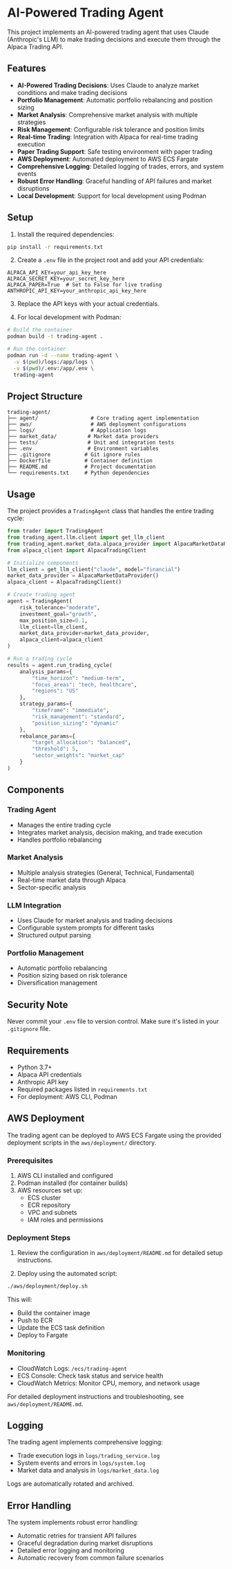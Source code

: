 # AI-Powered Trading Agent

This project implements an AI-powered trading agent that uses Claude (Anthropic's LLM) to make trading decisions and execute them through the Alpaca Trading API.

## Features

- **AI-Powered Trading Decisions**: Uses Claude to analyze market conditions and make trading decisions
- **Portfolio Management**: Automatic portfolio rebalancing and position sizing
- **Market Analysis**: Comprehensive market analysis with multiple strategies
- **Risk Management**: Configurable risk tolerance and position limits
- **Real-time Trading**: Integration with Alpaca for real-time trading execution
- **Paper Trading Support**: Safe testing environment with paper trading
- **AWS Deployment**: Automated deployment to AWS ECS Fargate
- **Comprehensive Logging**: Detailed logging of trades, errors, and system events
- **Robust Error Handling**: Graceful handling of API failures and market disruptions
- **Local Development**: Support for local development using Podman

## Setup

1. Install the required dependencies:
```bash
pip install -r requirements.txt
```

2. Create a `.env` file in the project root and add your API credentials:
```
ALPACA_API_KEY=your_api_key_here
ALPACA_SECRET_KEY=your_secret_key_here
ALPACA_PAPER=True  # Set to False for live trading
ANTHROPIC_API_KEY=your_anthropic_api_key_here
```

3. Replace the API keys with your actual credentials.

4. For local development with Podman:
```bash
# Build the container
podman build -t trading-agent .

# Run the container
podman run -d --name trading-agent \
  -v $(pwd)/logs:/app/logs \
  -v $(pwd)/.env:/app/.env \
  trading-agent
```

## Project Structure

```
trading-agent/
├── agent/                 # Core trading agent implementation
├── aws/                   # AWS deployment configurations
├── logs/                  # Application logs
├── market_data/          # Market data providers
├── tests/                # Unit and integration tests
├── .env                  # Environment variables
├── .gitignore           # Git ignore rules
├── Dockerfile           # Container definition
├── README.md            # Project documentation
└── requirements.txt     # Python dependencies
```

## Usage

The project provides a `TradingAgent` class that handles the entire trading cycle:

```python
from trader import TradingAgent
from trading_agent.llm.client import get_llm_client
from trading_agent.market_data.alpaca_provider import AlpacaMarketDataProvider
from alpaca_client import AlpacaTradingClient

# Initialize components
llm_client = get_llm_client("claude", model="financial")
market_data_provider = AlpacaMarketDataProvider()
alpaca_client = AlpacaTradingClient()

# Create trading agent
agent = TradingAgent(
    risk_tolerance="moderate",
    investment_goal="growth",
    max_position_size=0.1,
    llm_client=llm_client,
    market_data_provider=market_data_provider,
    alpaca_client=alpaca_client
)

# Run a trading cycle
results = agent.run_trading_cycle(
    analysis_params={
        "time_horizon": "medium-term",
        "focus_areas": "tech, healthcare",
        "regions": "US"
    },
    strategy_params={
        "timeframe": "immediate",
        "risk_management": "standard",
        "position_sizing": "dynamic"
    },
    rebalance_params={
        "target_allocation": "balanced",
        "threshold": 5,
        "sector_weights": "market_cap"
    }
)
```

## Components

### Trading Agent
- Manages the entire trading cycle
- Integrates market analysis, decision making, and trade execution
- Handles portfolio rebalancing

### Market Analysis
- Multiple analysis strategies (General, Technical, Fundamental)
- Real-time market data through Alpaca
- Sector-specific analysis

### LLM Integration
- Uses Claude for market analysis and trading decisions
- Configurable system prompts for different tasks
- Structured output parsing

### Portfolio Management
- Automatic portfolio rebalancing
- Position sizing based on risk tolerance
- Diversification management

## Security Note

Never commit your `.env` file to version control. Make sure it's listed in your `.gitignore` file.

## Requirements

- Python 3.7+
- Alpaca API credentials
- Anthropic API key
- Required packages listed in `requirements.txt`
- For deployment: AWS CLI, Podman

## AWS Deployment

The trading agent can be deployed to AWS ECS Fargate using the provided deployment scripts in the `aws/deployment/` directory.

### Prerequisites

1. AWS CLI installed and configured
2. Podman installed (for container builds)
3. AWS resources set up:
   - ECS cluster
   - ECR repository
   - VPC and subnets
   - IAM roles and permissions

### Deployment Steps

1. Review the configuration in `aws/deployment/README.md` for detailed setup instructions.

2. Deploy using the automated script:
```bash
./aws/deployment/deploy.sh
```

This will:
- Build the container image
- Push to ECR
- Update the ECS task definition
- Deploy to Fargate

### Monitoring

- CloudWatch Logs: `/ecs/trading-agent`
- ECS Console: Check task status and service health
- CloudWatch Metrics: Monitor CPU, memory, and network usage

For detailed deployment instructions and troubleshooting, see `aws/deployment/README.md`.

## Logging

The trading agent implements comprehensive logging:

- Trade execution logs in `logs/trading_service.log`
- System events and errors in `logs/system.log`
- Market data and analysis in `logs/market_data.log`

Logs are automatically rotated and archived.

## Error Handling

The system implements robust error handling:

- Automatic retries for transient API failures
- Graceful degradation during market disruptions
- Detailed error logging and monitoring
- Automatic recovery from common failure scenarios 